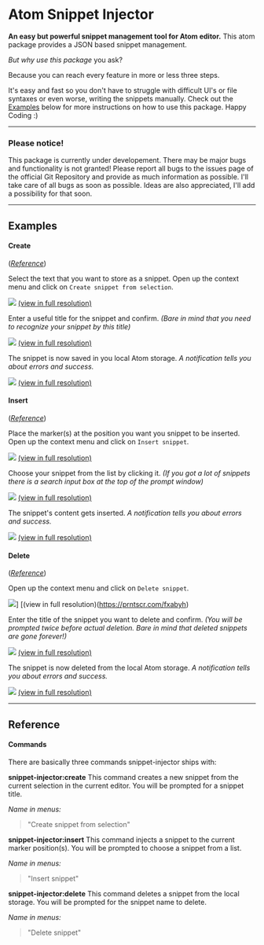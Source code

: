 # Atom Snippet Injector
**An easy but powerful snippet management tool for Atom editor.**
This atom package provides a JSON based snippet management.

*But why use this package* you ask?

Because you can reach every feature in more or less three steps.

It's easy and fast so you don't have to struggle with difficult UI's or file syntaxes or even worse, writing the snippets manually.
Check out the [Examples](#examples) below for more instructions on how to use this package.
Happy Coding :)

---

### Please notice!
This package is currently under developement. There may be major bugs and functionality is not granted!
Please report all bugs to the issues page of the official Git Repository and provide as much information as possible.
I'll take care of all bugs as soon as possible. Ideas are also appreciated, I'll add a possibility for that soon.


---

## Examples

#### Create
(_[Reference](#commands)_)

Select the text that you want to store as a snippet.
Open up the context menu and click on `Create snippet from selection`.

![](/screenshots/create_step_1-small.png)
[(view in full resolution)](https://prntscr.com/fxabhj)

Enter a useful title for the snippet and confirm.
*(Bare in mind that you need to recognize your snippet by this title)*

![](/screenshots/create_step_2-small.png)
[(view in full resolution)](https://prntscr.com/fxabn6)

The snippet is now saved in you local Atom storage.
*A notification tells you about errors and success.*

![](/screenshots/create_step_3-small.png)
[(view in full resolution)](https://prntscr.com/fxabsv)

#### Insert
(_[Reference](#commands)_)

Place the marker(s) at the position you want you snippet to be inserted.
Open up the context menu and click on `Insert snippet`.

![](/screenshots/insert_step_1-small.png)
[(view in full resolution)](https://prntscr.com/fxacde)

Choose your snippet from the list by clicking it.
*(If you got a lot of snippets there is a search input box at the top of the prompt window)*

![](/screenshots/insert_step_2-small.png)
[(view in full resolution)](https://prntscr.com/fxacj8)

The snippet's content gets inserted.
*A notification tells you about errors and success.*

![](/screenshots/insert_step_3-small.png)
[(view in full resolution)](https://prntscr.com/fxacrn)

#### Delete
(_[Reference](#commands)_)

Open up the context menu and click on `Delete snippet`.

![](/screenshots/delete_step_1-small.png)]
[(view in full resolution)(https://prntscr.com/fxabyh)

Enter the title of the snippet you want to delete and confirm.
*(You will be prompted twice before actual deletion. Bare in mind that deleted snippets are gone forever!)*

![](/screenshots/delete_step_2-small.png)
[(view in full resolution)](https://prntscr.com/fxac6s)

The snippet is now deleted from the local Atom storage.
*A notification tells you about errors and success.*

![](/screenshots/delete_step_3-small.png)
[(view in full resolution)](https://prntscr.com/fxac96)


---

## Reference

#### Commands
There are basically three commands snippet-injector ships with:

**snippet-injector:create**
This command creates a new snippet from the current selection in the current editor.
You will be prompted for a snippet title.

*Name in menus:*
> "Create snippet from selection"


**snippet-injector:insert**
This command injects a snippet to the current marker position(s).
You will be prompted to choose a snippet from a list.

*Name in menus:*
> "Insert snippet"


**snippet-injector:delete**
This command deletes a snippet from the local storage.
You will be prompted for the snippet name to delete.

*Name in menus:*
> "Delete snippet"
